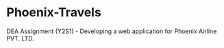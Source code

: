 # Phoenix-Travels
DEA Assignment (Y2S1) - Developing a web application for Phoenix Airline PVT. LTD.
